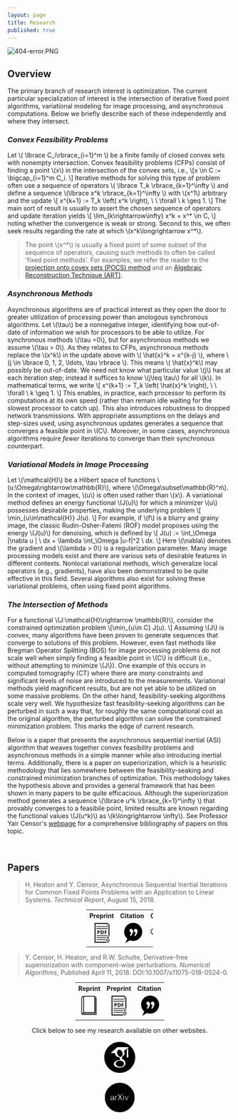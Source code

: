 ```yaml
---
layout: page
title: Research
published: true
---
```

![404-error.PNG]({{site.baseurl}}/public/qual-notes/404-error.PNG)



## Overview ##
  The primary branch of research interest is optimization. 
  The current particular specialization of interest is the intersection of iterative fixed point algorithms, variational modeling for image processing, and asynchronous computations. Below we briefly describe each of these independently and where they intersect.
  
### *Convex Feasibility Problems* ###
Let \\( \lbrace C_i\rbrace_{i=1}^m \\) be a finite family of closed convex sets with nonempty intersection.  Convex feasibility problems (CFPs) consist of finding a point \\(x\\) in the intersection of the convex sets, i.e.,
  \\[x \in C := \bigcap_{i=1}^m C_i. \\]
Iterative methods for solving this type of problem often use a sequence of operators \\( \lbrace T_k \rbrace_{k=1}^\infty \\) and define a sequence \\(\lbrace x^k \rbrace_{k=1}^\infty \\) with \\(x^1\\) arbitrary and the update
 \\[ x^{k+1} := T_k \left( x^k \right), \ \ \forall \ k \geq 1. \\]
The main sort of result is usually to assert the chosen sequence of operators and update iteration yields
\\[ \lim_{k\rightarrow\infty} x^k = x^* \in C, \\]
noting whether the convergence is weak or strong. Second to this, we often seek results regarding the rate at which \\(x^k\longrightarrow x^*\\). 

> The point \\(x^*\\) is usually a fixed point of some subset of the sequence of operators, causing such methods to often be called 'fixed point methods'. For examples, we refer the reader to the [projection onto covex sets (POCS) method](https://en.wikipedia.org/wiki/Projections_onto_convex_sets) and an [Algebraic Reconstruction Technique (ART)](https://en.wikipedia.org/wiki/Algebraic_reconstruction_technique).
  
### *Asynchronous Methods* ###
Asynchronous algorithms are of practical interest as they open the door to greater utilization of processing power than anologous synchronous algorithms. Let \\(\tau\\) be a nonnegative integer, identifying how out-of-date of information we wish for processors to be able to utilize. For synchronous methods \\(\tau =0\\), but for asynchronous methods we assume \\(\tau > 0\\). As they relates to CFPs, asynchronous methods replace the \\(x^k\\) in the update above with \\( \hat{x}^k = x^{k-j} \\),  where \\(j \in \lbrace 0, 1, 2, \ldots, \tau \rbrace \\). This means \\( \hat{x}^k\\) may possibly be out-of-date. We need not know what particular value \\(j\\) has at each iteration step; instead it suffices to know \\(j\leq \tau\\) for all \\(k\\). In mathematical terms, we write
 \\[ x^{k+1} := T_k \left( \hat{x}^k \right), \ \ \forall \ k \geq 1. \\]
This enables, in practice, each processor to perform its computations at its own speed (rather than remain idle waiting for the slowest processor to catch up). This also introduces robustness to dropped network transmissions. With appropriate assumptions on the delays and step-sizes used, using asynchronous updates generates a sequence that converges a feasible point in \\(C\\). Moreover, in some cases, asynchronous algorithms require _fewer_ iterations to converge than their synchronous counterpart.

### *Variational Models in Image Processing* ###
Let \\(\mathcal{H}\\) be a Hilbert space of functions  \\(u:\Omega\rightarrow\mathbb{R}\\), where \\(\Omega\subset\mathbb{R}^n\\). In the context of images, \\(u\\) is often used rather than \\(x\\). A variational method defines an energy functional \\(J(u)\\) for which a minimizer \\(u\\) possesses desirable properties, making the underlying problem
\\[ \min_{u\in\mathcal{H}} J(u). \\]
For example, if \\(f\\) is a blurry and grainy image, the classic Rudin-Osher-Fatemi (ROF) model proposes using the energy  \\(J(u)\\) for denoising, which is defined by
  \\[ J(u) := \int_\Omega |\nabla u | \ dx + \lambda \int_\Omega |u-f|^2 \ dx. \\] 
Here \\(\nabla\\) denotes the gradient and \\(\lambda > 0\\) is a regularization parameter. Many image processing models exist and there are various sets of desirable features in different contexts. Nonlocal variational methods, which generalize local operators (e.g., gradients), have also been demonstrated to be quite effective in this field. Several algorithms also exist for solving these variational problems, often using fixed point algorithms.

### *The Intersection of Methods* ###
For a functional \\(J:\mathcal{H}\rightarrow \mathbb{R}\\), consider the constrained optimization problem
\\[\min_{u\in C} J(u). \\]
Assuming \\(J\\) is convex, many algorithms have been proven to generate sequences that converge to solutions of this problem. However, even fast methods like Bregman Operator Splitting (BOS) for image processing problems do not scale well when simply finding a feasible point in \\(C\\) is difficult (i.e., without attempting to minimize \\(J\\)). One example of this occurs in computed tomography (CT) where there are _many_ constraints and significant levels of noise are introduced to the measurements. Variational methods yield magnificent results, but are not yet able to be utilized on some massive problems. On the other hand, feasibility-seeking algorithms scale very well. We hypothesize fast feasibility-seeking algorithms can be perturbed in such a way that, for roughly the same computational cost as the original algorithm, the perturbed algorithm can solve the constrained minimization problem. This marks the edge of current research. 

Below is a paper that presents the asynchronous sequential inertial (ASI) algorithm that weaves together convex feasibility problems and asynchronous methods in a simple manner while also introducing inertial terms. Additionally, there is a paper on superiorization, which is a heuristic methodology that lies somewhere between the feasibility-seaking and constrained minimization branches of optimization. This methodology takes the hypothesis above and provides a general framework that has been shown in many papers to be quite efficacious. Although the superiorization method generates a sequence \\(\lbrace u^k \rbrace_{k=1}^\infty \\) that provably converges to a feasibile point, limited results are known regarding the functional values \\(J(u^k)\\) as \\(k\longrightarrow \infty\\). See Professor Yair Censor's [webpage](http://math.haifa.ac.il/YAIR/bib-superiorization-censor.html) for a comprehensive bibliography of papers on this topic. 
 
 
<div class = "featured">
  <!-- This snippet gives a break in sections -->
  <br />
</div>


## Papers ##

> H. Heaton and Y. Censor, Asynchronous Sequential Inertial Iterations for Common Fixed Points Problems with an Application to Linear Systems. _Technical Report_, August 15, 2018.

<div class = "featured">
  <center>
  <table style="width: 150px; background-color:rgba(0, 0, 0, 0);">
    <tr>
      <th align="center">Preprint</th>
      <th align="center">Citation</th>
      <th align="center">Code</th>
    </tr>
    <tr>
      <td align="center" width = "33%">
        <div class="brightness">
          <a href="https://www.math.ucla.edu/~heaton/papers/2018-08-15-ASI-arXiv-Preprint.pdf"><img src="/public/images/preprint-icon2.png" alt="preprint" class="image" style="width:46px">
          </a> 
        </div>
      </td>
      <td align="center" width = "34%">
        <div class="brightness">
          <a href="/public/citations/2018-ASI.bib"><img src="/public/images/cite-icon4.png" alt="Avatar" class="image" style="width:50px">
          </a> 
        </div>
      </td>  
      <td align="center" width = "33%">
        <div class="brightness">
          <a href="/public/code/2018-ASI.zip"><img src="/public/images/code-icon.png" alt="code" class="image" style="width:50px">
          </a>
        </div>
  	  </td>
    </tr>
  </table>
  </center>
</div> 

 

 

> Y. Censor, H. Heaton, and R.W. Schulte, Derivative-free superiorization with component-wise perturbations. _Numerical Algorithms_, Published April 11, 2018. DOI:10.1007/s11075-018-0524-0.

<div class = "featured">
  <center>
  <table style="width: 200px">
    <tr>
      <th align="center">Reprint</th>
      <th align="center">Preprint</th>
      <th align="center">Citation</th>
      <th align="center">Code</th>
    </tr>
    <tr>
      <td align="center" width = "25%">
        <div class="brightness">
          <a href="https://rdcu.be/LjcS"><img src="/public/images/reprint-icon2.png" alt="Avatar" class="image" style="width:46px">
          </a> 
        </div>
      </td>      
      <td align="center" width = "25%">
        <div class="brightness">
          <a href="https://arxiv.org/abs/1804.00123"><img src="/public/images/preprint-icon2.png" alt="Avatar" class="image" style="width:46px">
          </a> 
        </div>
      </td>
      <td align="center" width = "25%">
        <div class="brightness">
          <a href="/public/citations/2018-Der-Free-Sup.bib"><img src="/public/images/cite-icon4.png" alt="Avatar" class="image" style="width:50px">
          </a> 
        </div>
      </td>  
      <td align="center" width = "25%">
        <div class="brightness">
          <a href="/public/code/2018-Der-Free-Sup.zip"><img src="/public/images/code-icon.png" alt="Avatar" class="image" style="width:50px">
          </a>
        </div>
  	  </td>
    </tr>
  </table>
  </center>
</div>

<div class = "featured">
  <center>
    Click below to see my research available on other websites. <br /> <br />
        <div class="brightness">
          <a href="https://scholar.google.com/citations?user=blvaFx4AAAAJ&hl=en"><img src="/public/images/google-scholar-icon.png" alt="google-scholar" class="image" style="width:70px">
          </a>
        </div>
        <b style="word-space:2em">&nbsp;&nbsp;</b>
        <div class="brightness">
          <a href="http://www.math.ucla.edu/~heaton/papers/2018-03-28-Der-Free-Sup-Preprint.pdf"><img src="/public/images/arXiv-icon.png" alt="arXiv" class="image" style="width:70px">
          </a>
       </div>  
  </center>
</div>
